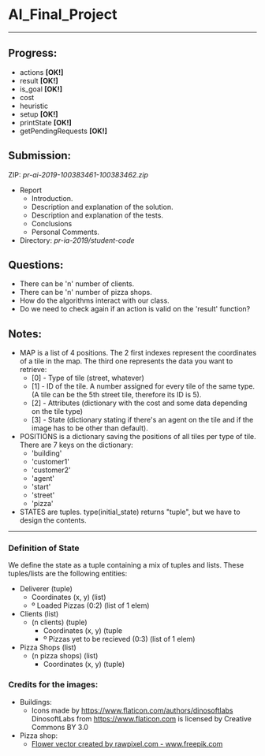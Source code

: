 # AI_Final_Project

---

## Progress:
  * actions             **[OK!]**
  * result              **[OK!]**
  * is_goal             **[OK!]**
  * cost
  * heuristic
  * setup               **[OK!]**
  * printState          **[OK!]**
  * getPendingRequests  **[OK!]**

## Submission:
  ZIP: *pr-ai-2019-100383461-100383462.zip*
  * Report
    * Introduction.
    * Description and explanation of the solution.
    * Description and explanation of the tests.
    * Conclusions
    * Personal Comments.
  * Directory: *pr-ia-2019/student-code*

## Questions:
  * There can be 'n' number of clients.
  * There can be 'n' number of pizza shops.
  * How do the algorithms interact with our class.
  * Do we need to check again if an action is valid on the 'result' function?

## Notes:
  * MAP is a list of 4 positions. The 2 first indexes represent the coordinates of a tile
  in the map. The third one represents the data you want to retrieve:
    * [0] - Type of tile (street, whatever)
    * [1] - ID of the tile. A number assigned for every tile of the same type. (A tile
      can be the 5th street tile, therefore its ID is 5).
    * [2] - Attributes (dictionary with the cost and some data depending on the tile type)
    * [3] - State (dictionary stating if there's an agent on the tile and if the image has to
    be other than default).
  * POSITIONS is a dictionary saving the positions of all tiles per type of tile. There are
  7 keys on the dictionary:
    * 'building'
    * 'customer1'
    * 'customer2'
    * 'agent'
    * 'start'
    * 'street'
    * 'pizza'
  * STATES are tuples. type(initial_state) returns "tuple", but we have to design the contents.

  ------

### Definition of State

We define the state as a tuple containing a mix of tuples and lists.
These tuples/lists are the following entities:
  - Deliverer                               (tuple)
    - Coordinates (x, y)                    (list)
    - º Loaded Pizzas (0:2)                 (list of 1 elem)
  - Clients                                 (list)
    - (n clients)                           (tuple)
      - Coordinates (x, y)                  (tuple
      - º Pizzas yet to be recieved (0:3)   (list of 1 elem)
  - Pizza Shops                             (list)
    - (n pizza shops)                       (list)
      - Coordinates (x, y)                  (tuple)

### Credits for the images:
  * Buildings:
    * Icons made by https://www.flaticon.com/authors/dinosoftlabs
  DinosoftLabs from https://www.flaticon.com is licensed by Creative Commons BY 3.0
  * Pizza shop:
    * <a href="https://www.freepik.com/free-photos-vectors/flower">Flower vector created by rawpixel.com - www.freepik.com</a>
